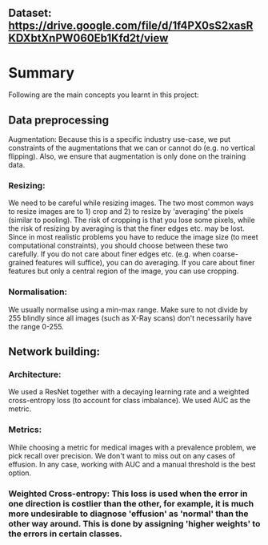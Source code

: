 ## Dataset: https://drive.google.com/file/d/1f4PX0sS2xasRKDXbtXnPW060Eb1Kfd2t/view

# Summary
Following are the main concepts you learnt in this project:

 

## Data preprocessing
Augmentation: Because this is a specific industry use-case, we put constraints of the augmentations that we can or cannot do (e.g. no vertical flipping). Also, we ensure that augmentation is only done on the training data.

 

### Resizing: 
We need to be careful while resizing images. The two most common ways to resize images are to 1) crop and 2) to resize by 'averaging' the pixels (similar to pooling). The risk of cropping is that you lose some pixels, while the risk of resizing by averaging is that the finer edges etc. may be lost. Since in most realistic problems you have to reduce the image size (to meet computational constraints), you should choose between these two carefully. If you do not care about finer edges etc. (e.g. when coarse-grained features will suffice), you can do averaging. If you care about finer features but only a central region of the image, you can use cropping.

 

### Normalisation: 
We usually normalise using a min-max range. Make sure to not divide by 255 blindly since all images (such as X-Ray scans) don't necessarily have the range 0-255.

 

## Network building:
### Architecture: 
We used a ResNet together with a decaying learning rate and a weighted cross-entropy loss (to account for class imbalance). We used AUC as the metric. 

 

### Metrics: 
While choosing a metric for medical images with a prevalence problem, we pick recall over precision. We don't want to miss out on any cases of effusion. In any case, working with AUC and a manual threshold is the best option.

 

### Weighted Cross-entropy: This loss is used when the error in one direction is costlier than the other, for example, it is much more undesirable to diagnose 'effusion' as 'normal' than the other way around. This is done by assigning 'higher weights' to the errors in certain classes.
